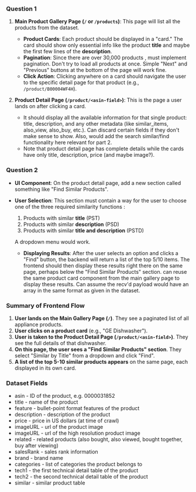 ### Question 1

1.  **Main Product Gallery Page (`/` or `/products`)**: This page will list all the products from the dataset.
    * **Product Cards**: Each product should be displayed in a "card." The card should show only essential info like the product **title** and maybe the first few lines of the **description**.
    * **Pagination**: Since there are over 30,000 products , must implement pagination. Don't try to load all products at once. Simple "Next" and "Previous" buttons at the bottom of the page will work fine.
    * **Click Action**: Clicking anywhere on a card should navigate the user to the specific detail page for that product (e.g., `/product/B00004WF4H`).

2.  **Product Detail Page (`/product/<asin-field>`)**: This is the page a user lands on after clicking a card.
    * It should display all the available information for that single product: title, description, and any other metadata (like similar_items, also_view, also_buy, etc.). Can discard certain fields if they don't make sense to show. Also, would add the search similar/find functionality here relevant for part 2.
    * Note that product detail page has complete details while the cards have only title, description, price (and maybe image?).

### Question 2

* **UI Component**: On the product detail page, add a new section called something like "Find Similar Products". 
* **User Selection**: This section must contain a way for the user to choose one of the three required similarity functions :
    1.  Products with similar **title** (PST) 
    2.  Products with similar **description** (PSD) 
    3.  Products with similar **title and description** (PSTD) 

    A dropdown menu would work.
    * **Displaying Results**: After the user selects an option and clicks a "Find" button, the backend will return a list of the top 5/10 items. The frontend should then display these results right there on the same page, perhaps below the "Find Similar Products" section. can reuse the same product card component from the main gallery page to display these results. Can assume the recv'd payload would have an array in the same format as given in the dataset.

### Summary of Frontend Flow

1.  **User lands on the Main Gallery Page (`/`)**. They see a paginated list of all appliance products.
2.  **User clicks on a product card** (e.g., "GE Dishwasher").
3.  **User is taken to the Product Detail Page (`/product/<asin-field>`)**. They see the full details of that dishwasher.
4.  **On this page, the user sees a "Find Similar Products" section**. They select "Similar by Title" from a dropdown and click "Find".
5.  **A list of the top 5-10 similar products appears** on the same page, each displayed in its own card.

### Dataset Fields

- asin - ID of the product, e.g. 0000031852
- title - name of the product
- feature - bullet-point format features of the product
- description - description of the product
- price - price in US dollars (at time of crawl)
- imageURL - url of the product image
- imageURL - url of the high resolution product image
- related - related products (also bought, also viewed, bought together, buy after viewing)
- salesRank - sales rank information
- brand - brand name
- categories - list of categories the product belongs to
- tech1 - the first technical detail table of the product
- tech2 - the second technical detail table of the product
- similar - similar product table